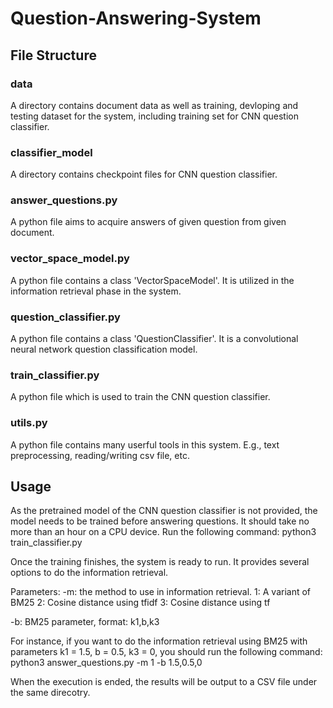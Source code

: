 # Question-Answering-System
## File Structure
### data
A directory contains document data as well as training, devloping and testing dataset for the system, including training set for CNN question classifier.

### classifier_model
A directory contains checkpoint files for CNN question classifier.

### answer_questions.py
A python file aims to acquire answers of given question from given document.

### vector_space_model.py
A python file contains a class 'VectorSpaceModel'. It is utilized in the information retrieval phase in the system.

### question_classifier.py
A python file contains a class 'QuestionClassifier'. It is a convolutional neural network question classification model.

### train_classifier.py
A python file which is used to train the CNN question classifier.

### utils.py
A python file contains many userful tools in this system. E.g., text preprocessing, reading/writing csv file, etc.

## Usage
As the pretrained model of the CNN question classifier is not provided, the model needs to be trained before answering questions. It should take no more than an hour on a CPU device. Run the following command:
python3 train_classifier.py

Once the training finishes, the system is ready to run. It provides several options to do the information retrieval.

Parameters:
-m: the method to use in information retrieval.
1: A variant of BM25
2: Cosine distance using tfidf
3: Cosine distance using tf

-b: BM25 parameter, format: k1,b,k3

For instance, if you want to do the information retrieval using BM25 with parameters k1 = 1.5, b = 0.5, k3 = 0, you should run the following command:
python3 answer_questions.py -m 1 -b 1.5,0.5,0

When the execution is ended, the results will be output to a CSV file under the same direcotry.
